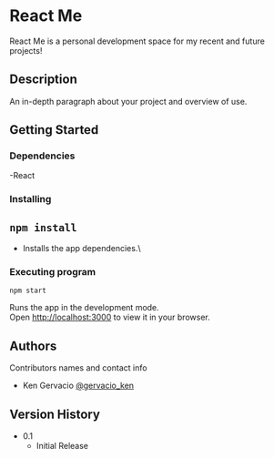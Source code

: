# React Me

React Me is a personal development space for my recent and future projects!

## Description

An in-depth paragraph about your project and overview of use.

## Getting Started

### Dependencies

-React

### Installing

## `npm install`

- Installs the app dependencies.\

### Executing program

```
npm start
```

Runs the app in the development mode.\
Open [http://localhost:3000](http://localhost:3000) to view it in your browser.

## Authors

Contributors names and contact info

- Ken Gervacio [@gervacio_ken](https://twitter.com/gervacio_ken)

## Version History

- 0.1
  - Initial Release
